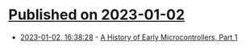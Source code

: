 # [Published on 2023-01-02](index.md)

* [2023-01-02, 16:38:28](https://news.ycombinator.com/item?id=34219923) - [A History of Early Microcontrollers, Part 1](https://www.eejournal.com/article/a-history-of-early-microcontrollers-part-1-calculator-chips-came-first/)
